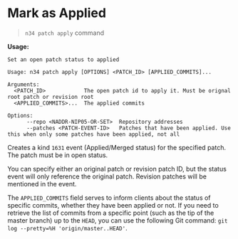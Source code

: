 # Mark as Applied

> `n34 patch apply` command

**Usage:**
```
Set an open patch status to applied

Usage: n34 patch apply [OPTIONS] <PATCH_ID> [APPLIED_COMMITS]...

Arguments:
  <PATCH_ID>            The open patch id to apply it. Must be orignal root patch or revision root
  <APPLIED_COMMITS>...  The applied commits

Options:
      --repo <NADDR-NIP05-OR-SET>  Repository addresses
      --patches <PATCH-EVENT-ID>   Patches that have been applied. Use this when only some patches have been applied, not all
```

Creates a kind `1631` event (Applied/Merged status) for the specified patch. The
patch must be in open status.

You can specify either an original patch or revision patch ID, but the status
event will only reference the original patch. Revision patches will be mentioned
in the event.

The `APPLIED_COMMITS` field serves to inform clients about the status of
specific commits, whether they have been applied or not. If you need to retrieve
the list of commits from a specific point (such as the tip of the master branch)
up to the `HEAD`, you can use the following Git command: `git log --pretty=%H
'origin/master..HEAD'`.
